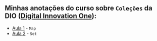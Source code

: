 ## Minhas anotações do curso sobre ```Coleções``` da DIO ([Digital Innovation One](https://digitalinnovation.one/)):

- [Aula 1](https://github.com/CarvalhoNathan/js-collections/blob/main/map.md) - ```Map```
- [Aula 2](https://github.com/CarvalhoNathan/js-collections/blob/main/set.md) - ```Set```
